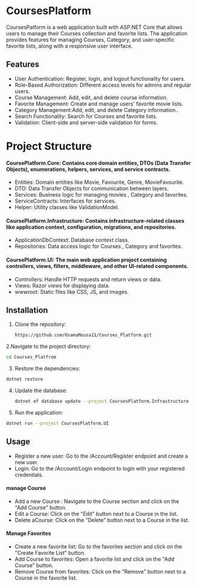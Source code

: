 # CoursesPlatform
CoursesPatform is a web application built with ASP.NET Core that allows users to manage their Courses collection and favorite lists. The application provides features for managing Courses, Category, and user-specific favorite lists, along with a responsive user interface.

## Features
* User Authentication: Register, login, and logout functionality for users.
* Role-Based Authorization: Different access levels for admins and regular users.
* Course Management: Add, edit, and delete course information.
* Favorite Management: Create and manage users' favorite movie lists.
* Category  Management:Add, edit, and delete Category information..
* Search Functionality: Search for Courses and favorite lists.
* Validation: Client-side and server-side validation for forms.

# Project Structure
#### CoursePlatform.Core: Contains core domain entities, DTOs (Data Transfer Objects), enumerations, helpers, services, and service contracts.

- Entities: Domain entities like Movie, Favourite, Genre, MovieFavourite.
- DTO: Data Transfer Objects for communication between layers.
- Services: Business logic for managing movies , Category  and favorites.
- ServiceContracts: Interfaces for services.
- Helper: Utility classes like ValidationModel.

#### CoursePlatform.Infrastructure: Contains infrastructure-related classes like application context, configuration, migrations, and repositories.

- ApplicationDbContext: Database context class.
- Repositories: Data access logic for Courses , Category and favorites.
  
#### CoursePlatform.UI: The main web application project containing controllers, views, filters, middleware, and other UI-related components.

- Controllers: Handle HTTP requests and return views or data.
- Views: Razor views for displaying data.
- wwwroot: Static files like CSS, JS, and images.

## Installation
1. Clone the repository:
    ```bash
    https://github.com/OsamaMousa11/Courses_Platform.git
2.Navigate to the project directory: 
  ```bash
  cd Courses_Platfrom
  ```
3. Restore the dependencies:
```bash
dotnet restore
```
4. Update the database:
   ```bash
   dotnet ef database update --project CoursesPlatform.Infrastructure
   
5. Run the application:
 ```bash
 dotnet run --project CoursesPlatform.UI
 ```
## Usage
* Register a new user: Go to the /Account/Register endpoint and create a new user.
* Login: Go to the /Account/Login endpoint to login with your registered credentials.
####  manage Course
* Add a new Course : Navigate to the Course section and click on the "Add Course" button.
* Edit a Course: Click on the "Edit" button next to a Course in the list.
* Delete aCourse: Click on the "Delete" button next to a Course in the list.
#### Manage Favorites
* Create a new favorite list: Go to the favorites section and click on the "Create Favorite List" button.
* Add Course to favorites: Open a favorite list and click on the "Add Course" button.
* Remove Course from favorites: Click on the "Remove" button next to a Course in the favorite list. 

  


  
  

 
  


